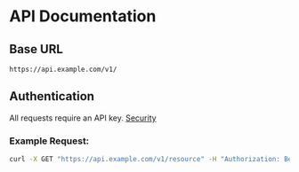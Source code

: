 # API Documentation

## Base URL
`https://api.example.com/v1/`

## Authentication
All requests require an API key.
[Security](docs/security.md)

### Example Request:
```bash
curl -X GET "https://api.example.com/v1/resource" -H "Authorization: Bearer YOUR_API_KEY"
```
